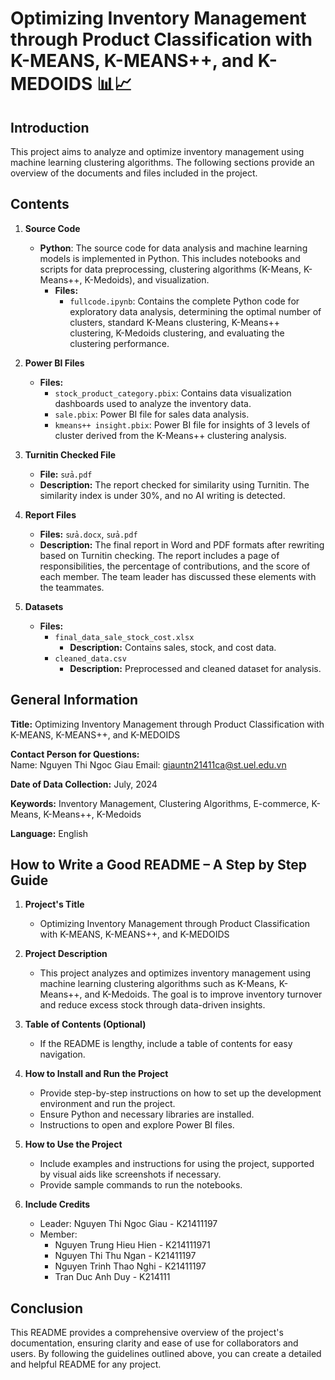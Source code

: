 # Optimizing Inventory Management through Product Classification with K-MEANS, K-MEANS++, and K-MEDOIDS 📊📈

## Introduction
This project aims to analyze and optimize inventory management using machine learning clustering algorithms. The following sections provide an overview of the documents and files included in the project.

## Contents

1. **Source Code**
   - **Python**: The source code for data analysis and machine learning models is implemented in Python. This includes notebooks and scripts for data preprocessing, clustering algorithms (K-Means, K-Means++, K-Medoids), and visualization.
     - **Files:**
       - `fullcode.ipynb`: Contains the complete Python code for exploratory data analysis, determining the optimal number of clusters, standard K-Means clustering, K-Means++ clustering, K-Medoids clustering, and evaluating the clustering performance.
    
2. **Power BI Files**
   - **Files:**
     - `stock_product_category.pbix`: Contains data visualization dashboards used to analyze the inventory data.
     - `sale.pbix`: Power BI file for sales data analysis.
     - `kmeans++ insight.pbix`: Power BI file for insights of 3 levels of cluster derived from the K-Means++ clustering analysis.

3. **Turnitin Checked File**
   - **File:** `sửa.pdf`
   - **Description:** The report checked for similarity using Turnitin. The similarity index is under 30%, and no AI writing is detected.

4. **Report Files**
   - **Files:** `sửa.docx`, `sửa.pdf`
   - **Description:** The final report in Word and PDF formats after rewriting based on Turnitin checking. The report includes a page of responsibilities, the percentage of contributions, and the score of each member. The team leader has discussed these elements with the teammates.

5. **Datasets**
   - **Files:**
     - `final_data_sale_stock_cost.xlsx`
       - **Description:** Contains sales, stock, and cost data.
     - `cleaned_data.csv`
       - **Description:** Preprocessed and cleaned dataset for analysis.

## General Information

**Title:** Optimizing Inventory Management through Product Classification with K-MEANS, K-MEANS++, and K-MEDOIDS

**Contact Person for Questions:**  
Name: Nguyen Thi Ngoc Giau 
Email: giauntn21411ca@st.uel.edu.vn

**Date of Data Collection:** July, 2024

**Keywords:** Inventory Management, Clustering Algorithms, E-commerce, K-Means, K-Means++, K-Medoids

**Language:** English

## How to Write a Good README – A Step by Step Guide

1. **Project's Title**
   - Optimizing Inventory Management through Product Classification with K-MEANS, K-MEANS++, and K-MEDOIDS

2. **Project Description**
   - This project analyzes and optimizes inventory management using machine learning clustering algorithms such as K-Means, K-Means++, and K-Medoids. The goal is to improve inventory turnover and reduce excess stock through data-driven insights.

3. **Table of Contents (Optional)**
   - If the README is lengthy, include a table of contents for easy navigation.

4. **How to Install and Run the Project**
   - Provide step-by-step instructions on how to set up the development environment and run the project. 
   - Ensure Python and necessary libraries are installed.
   - Instructions to open and explore Power BI files.

5. **How to Use the Project**
   - Include examples and instructions for using the project, supported by visual aids like screenshots if necessary.
   - Provide sample commands to run the notebooks.

6. **Include Credits**
   - Leader: Nguyen Thi Ngoc Giau - K21411197
   - Member:
     + Nguyen Trung Hieu Hien - K214111971
     + Nguyen Thi Thu Ngan - K21411197
     + Nguyen Trinh Thao Nghi - K21411197
     + Tran Duc Anh Duy - K214111

## Conclusion
This README provides a comprehensive overview of the project's documentation, ensuring clarity and ease of use for collaborators and users. By following the guidelines outlined above, you can create a detailed and helpful README for any project.
